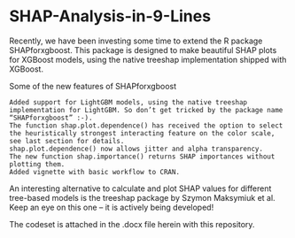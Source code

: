 # SHAP-Analysis-in-9-Lines

Recently, we have been investing some time to extend the R package SHAPforxgboost. This package is designed to make beautiful SHAP plots for XGBoost models, using the native treeshap implementation shipped with XGBoost.

Some of the new features of SHAPforxgboost

    Added support for LightGBM models, using the native treeshap implementation for LightGBM. So don’t get tricked by the package name “SHAPforxgboost” :-).
    The function shap.plot.dependence() has received the option to select the heuristically strongest interacting feature on the color scale, see last section for details.
    shap.plot.dependence() now allows jitter and alpha transparency.
    The new function shap.importance() returns SHAP importances without plotting them.
    Added vignette with basic workflow to CRAN.

An interesting alternative to calculate and plot SHAP values for different tree-based models is the treeshap package by Szymon Maksymiuk et al. Keep an eye on this one – it is actively being developed!

The codeset is attached in the .docx file herein with this repository.
